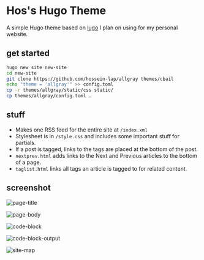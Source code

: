 # Hos's Hugo Theme

A simple Hugo theme based on [lugo](github.com/LukeSmithxyz/lugo) I plan on
using for my personal website.

## get started

```sh
hugo new site new-site
cd new-site
git clone https://github.com/hossein-lap/allgray themes/cbail
echo "theme = 'allgray'" >> config.toml
cp -r themes/allgray/static/css static/
cp themes/allgray/config.toml .
```

## stuff

- Makes one RSS feed for the entire site at `/index.xml`
- Stylesheet is in `/style.css` and includes some important stuff for partials.
- If a post is tagged, links to the tags are placed at the bottom of the post.
- `nextprev.html` adds links to the Next and Previous articles to the bottom of a page.
- `taglist.html` links all tags an article is tagged to for related content.

## screenshot

![page-title](shot-230331_032225.png)

![page-body](shot-230331_033237.png)

![code-block](shot-230331_033618.png)

![code-block-output](shot-230331_033924.png)

![site-map](shot-230331_034001.png)
